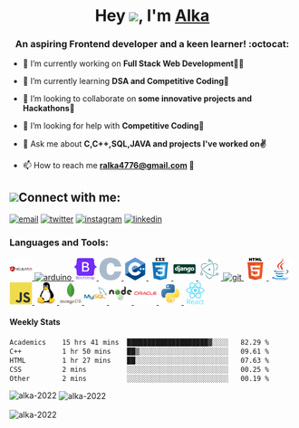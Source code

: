 <h1 align="center">Hey <img src="https://user-images.githubusercontent.com/1303154/88677602-1635ba80-d120-11ea-84d8-d263ba5fc3c0.gif" width="40px"/>, I'm <a href="https://alka-2022.me/" target="_blank">Alka</a></h1>

<h3 align="center"> An aspiring Frontend developer and a keen learner! :octocat:
</h3>


- 🔭 I’m currently working on **Full Stack Web Development:bowing_woman:**

- 🌱 I’m currently learning **DSA and Competitive Coding:rocket:**

- 👯 I’m looking to collaborate on **some innovative projects and Hackathons:open_hands:**

- 🤝 I’m looking for help with **Competitive Coding:eyes:**

- 💬 Ask me about **C,C++,SQL,JAVA and projects I've worked on:v:**

- 📫 How to reach me **ralka4776@gmail.com :email:**

## <img height="40" src="https://raw.githubusercontent.com/innng/innng/master/assets/kyubey.gif">Connect with me:</h3>
<p align="left">
<a href="ralka4776@gmail.com"><img src="https://img.icons8.com/color/96/000000/gmail.png" alt="email"/></a>
<a href="https://twitter.com/__alka21__"><img src="https://img.icons8.com/color/96/000000/twitter-squared.png" alt="twitter"/></a>
<a href="https://www.instagram.com/__alka21__"><img src="https://img.icons8.com/color/96/000000/instagram-new.png" alt="instagram"/></a>
<a href="https://www.linkedin.com/in/alka21"><img src="https://img.icons8.com/color/96/000000/linkedin.png" alt="linkedin"/></a>

  
</p>

<h3 align="left">Languages and Tools:</h3>
<p align="left"> <a href="https://angular.io" target="_blank"> <img src="https://raw.githubusercontent.com/devicons/devicon/master/icons/angularjs/angularjs-original-wordmark.svg" alt="angularjs" width="40" height="40"/> </a> <a href="https://www.arduino.cc/" target="_blank"> <img src="https://cdn.worldvectorlogo.com/logos/arduino-1.svg" alt="arduino" width="40" height="40"/> </a> <a href="https://getbootstrap.com" target="_blank"> <img src="https://raw.githubusercontent.com/devicons/devicon/master/icons/bootstrap/bootstrap-plain-wordmark.svg" alt="bootstrap" width="40" height="40"/> </a> <a href="https://www.cprogramming.com/" target="_blank"> <img src="https://raw.githubusercontent.com/devicons/devicon/master/icons/c/c-original.svg" alt="c" width="40" height="40"/> </a> <a href="https://www.w3schools.com/cpp/" target="_blank"> <img src="https://raw.githubusercontent.com/devicons/devicon/master/icons/cplusplus/cplusplus-original.svg" alt="cplusplus" width="40" height="40"/> </a> <a href="https://www.w3schools.com/css/" target="_blank"> <img src="https://raw.githubusercontent.com/devicons/devicon/master/icons/css3/css3-original-wordmark.svg" alt="css3" width="40" height="40"/> </a> <a href="https://www.djangoproject.com/" target="_blank"> <img src="https://raw.githubusercontent.com/devicons/devicon/master/icons/django/django-original.svg" alt="django" width="40" height="40"/> </a> <a href="https://www.electronjs.org" target="_blank"> <img src="https://raw.githubusercontent.com/devicons/devicon/master/icons/electron/electron-original.svg" alt="electron" width="40" height="40"/> </a> <a href="https://git-scm.com/" target="_blank"> <img src="https://www.vectorlogo.zone/logos/git-scm/git-scm-icon.svg" alt="git" width="40" height="40"/> </a> <a href="https://www.w3.org/html/" target="_blank"> <img src="https://raw.githubusercontent.com/devicons/devicon/master/icons/html5/html5-original-wordmark.svg" alt="html5" width="40" height="40"/> </a> <a href="https://www.java.com" target="_blank"> <img src="https://raw.githubusercontent.com/devicons/devicon/master/icons/java/java-original.svg" alt="java" width="40" height="40"/> </a> <a href="https://developer.mozilla.org/en-US/docs/Web/JavaScript" target="_blank"> <img src="https://raw.githubusercontent.com/devicons/devicon/master/icons/javascript/javascript-original.svg" alt="javascript" width="40" height="40"/> </a> <a href="https://www.linux.org/" target="_blank"> <img src="https://raw.githubusercontent.com/devicons/devicon/master/icons/linux/linux-original.svg" alt="linux" width="40" height="40"/> </a> <a href="https://www.mongodb.com/" target="_blank"> <img src="https://raw.githubusercontent.com/devicons/devicon/master/icons/mongodb/mongodb-original-wordmark.svg" alt="mongodb" width="40" height="40"/> </a> <a href="https://www.mysql.com/" target="_blank"> <img src="https://raw.githubusercontent.com/devicons/devicon/master/icons/mysql/mysql-original-wordmark.svg" alt="mysql" width="40" height="40"/> </a> <a href="https://nodejs.org" target="_blank"> <img src="https://raw.githubusercontent.com/devicons/devicon/master/icons/nodejs/nodejs-original-wordmark.svg" alt="nodejs" width="40" height="40"/> </a> <a href="https://www.oracle.com/" target="_blank"> <img src="https://raw.githubusercontent.com/devicons/devicon/master/icons/oracle/oracle-original.svg" alt="oracle" width="40" height="40"/> </a> <a href="https://www.python.org" target="_blank"> <img src="https://raw.githubusercontent.com/devicons/devicon/master/icons/python/python-original.svg" alt="python" width="40" height="40"/> </a> <a href="https://reactjs.org/" target="_blank"> <img src="https://raw.githubusercontent.com/devicons/devicon/master/icons/react/react-original-wordmark.svg" alt="react" width="40" height="40"/> </a> </p>

#### Weekly Stats

<!--START_SECTION:waka-->
```text
Academics    15 hrs 41 mins  ████████████████████▓░░░░   82.29 % 
C++          1 hr 50 mins    ██▒░░░░░░░░░░░░░░░░░░░░░░   09.61 % 
HTML         1 hr 27 mins    ██░░░░░░░░░░░░░░░░░░░░░░░   07.63 %  
CSS          2 mins          ░░░░░░░░░░░░░░░░░░░░░░░░░   00.25 % 
Other        2 mins          ░░░░░░░░░░░░░░░░░░░░░░░░░   00.19 % 
```
<!--END_SECTION:waka-->

<p><img align="left" src="https://github-readme-stats.vercel.app/api/top-langs?username=alka-2022&show_icons=true&locale=en&layout=compact" alt="alka-2022" /></p>

<p>&nbsp;<img align="center" src="https://github-readme-stats.vercel.app/api?username=alka-2022&show_icons=true&locale=en" alt="alka-2022" /></p>

<p><img align="center" src="https://github-readme-streak-stats.herokuapp.com/?user=alka-2022&" alt="alka-2022" /></p>
